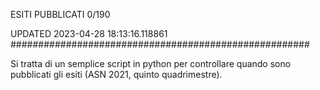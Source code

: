 ESITI PUBBLICATI 0/190 

UPDATED 2023-04-28 18:13:16.118861
######################################################

Si tratta di un semplice script in python per controllare quando sono pubblicati gli esiti (ASN 2021, quinto quadrimestre).

